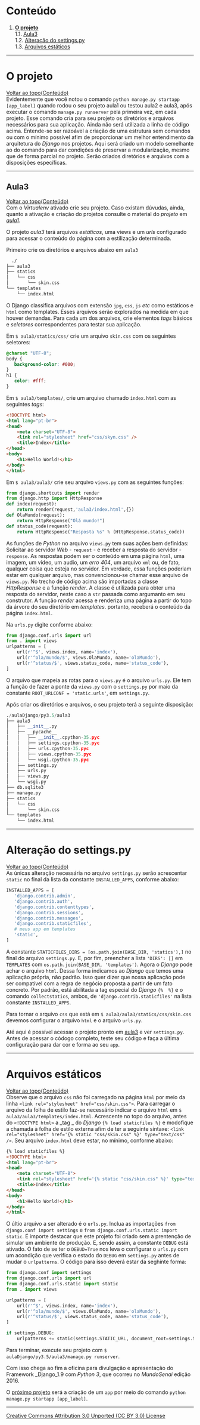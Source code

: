 # Conteúdo

1. **[O projeto](#o-projeto)**  
1.1. [Aula3](#aula3)  
1.2. [Alteração do settings.py](#alteração-do-settingspy)  
1.3. [Arquivos estáticos](#arquivos-estáticos)

---

# O projeto
[Voltar ao topo(Conteúdo)](#conteúdo)  
Evidentemente que você notou o comando ```python manage.py startapp [app_label]``` quando rodou o seu projeto aula1 ou testou aula2 e aula3, após executar o comando ```manage.py runserver``` pela primeira vez, em cada projeto. Esse comando cria para seu projeto os diretórios e arquivos necessários para sua aplicação. Ainda não será utilizada a linha de código acima. Entende-se ser razoável a criação de uma estrutura sem comandos ou com o mínimo possível afim de proporcionar um melhor entendimento da arquitetura do _Django_ nos projetos. Aqui será criado um modelo semelhante ao do comando para dar condições de preservar a modularização, mesmo que de forma parcial no projeto. Serão criados diretórios e arquivos com a disposições específicas.

---

## Aula3
[Voltar ao topo(Conteúdo)](#conteúdo)  
Com o _Virtualenv_ ativado crie seu projeto. Caso existam dúvudas, ainda, quanto a ativação e criação do projetos consulte o material do _projeto_ em [_aula1_](https://github.com/tmenegaz/django/blob/master/projeto1.md#o-projeto).

O projeto _aula3_ terá arquivos _estáticos_, uma views e um _urls_ configurado para acessar o conteúdo do página com a estilização determinada.

Primeiro crie os diretórios e arquivos abaixo em `aula3`
```sh
  ./
├── aula3
├── statics
│   └── css
│       └── skin.css
└── templates
    └── index.html

```

O Django classifica arquivos com extensão ```jpg```, ```css```, ```js``` _etc_ como estáticos e ```html``` como templates. Esses arquivos serão explorados na medida em que houver demandas. Para cada um dos arquivos, crie elementos _tags_ básicos e _seletores_ correspondentes para testar sua aplicação.

Em ```$ aula3/statics/css/``` crie um arquivo ```skin.css``` com os seguintes seletores:
 ```css
 @charset "UTF-8";
body {
    background-color: #000;
}
h1 {
    color: #fff;
}
 ```

Em ```$ aula3/templates/```, crie um arquivo chamado ```index.html``` com as seguintes _tags_:
```html
<!DOCTYPE html>
<html lang="pt-br">
<head>
    <meta charset="UTF-8">
    <link rel="stylesheet" href="css/skyn.css" />
    <title>Index</title>
</head>
<body>
    <h1>Hello World!</h1>
</body>
</html>
```

Em ```$ aula3/aula3/``` crie  seu arquivo ```views.py``` com as seguintes funções:
```py
from django.shortcuts import render
from django.http import HttpResponse
def index(request):
    return render(request,'aula3/index.html',{})
def OlaMundo(request):
    return HttpResponse("Olá mundo!")
def status_code(request):
    return HttpResponse("Resposta %s" % (HttpResponse.status_code))
```
As funções de _Python_ no arquivo ```views.py``` tem suas ações bem definidas: Solicitar ao servidor _Web_ - ```request``` -  e receber a resposta do servidor - ```response```. As respostas podem ser o conteúdo em uma página ```html```, uma imagem, um vídeo, um audio, um _erro_ _404_, um arquivo ```xml``` ou, de fato, qualquer coisa que esteja no servidor. Em verdade, essa funções poderiam estar em qualquer arquivo, mas convencionou-se chamar esse arquivo de ```views.py```.
No trecho de código acima são importadas a classe _HttpResponse_ e a função _render_. A classe é utilizada para obter uma resposta do servidor, neste caso a ```str``` passada como argumanto em seu construtor. A função _render_ acessa e renderiza uma página a partir do topo da árvore do seu diretório em _templates_. portanto, receberá o conteúdo da página ```index.html```.  

Na ```urls.py``` digite conforme abaixo:
```py
from django.conf.urls import url
from . import views
urlpatterns = [
    url(r'^$', views.index, name='index'),
    url(r'^ola/mundo/$', views.OlaMundo, name='olaMundo'),
    url(r'^status/$', views.status_code, name='status_code'),
]
```
O arquivo que mapeia as rotas para o ```views.py``` é o arquivo ```urls.py```.
Ele tem a função de fazer a ponte da ```views.py``` com o ```settings.py``` por maio da constante ```ROOT_URLCONF = 'static.urls'```, em ```settings.py```.

Após criar os diretórios e arquivos, o seu projeto terá a seguinte disposição:
```py
./aulaDjango/py3.5/aula3
├── aula3
│   ├── __init__.py
│   ├── __pycache__
│   │   ├── __init__.cpython-35.pyc
│   │   ├── settings.cpython-35.pyc
│   │   ├── urls.cpython-35.pyc
│   │   ├── views.cpython-35.pyc
│   │   └── wsgi.cpython-35.pyc
│   ├── settings.py
│   ├── urls.py
│   ├── views.py
│   └── wsgi.py
├── db.sqlite3
├── manage.py
├── statics
│   └── css
│       └── skin.css
└── templates
    └── index.html

```

---

# Alteração do settings.py  
[Voltar ao topo(Conteúdo)](#conteúdo)  
As únicas alteração necessária no arquivo ```settings.py``` serão acrescentar ```static``` no final da lista da constante ```INSTALLED_APPS```, conforme abaixo:
 ```py
 INSTALLED_APPS = [
    'django.contrib.admin',
    'django.contrib.auth',
    'django.contrib.contenttypes',
    'django.contrib.sessions',
    'django.contrib.messages',
    'django.contrib.staticfiles',
    # meus app em templates
    'static',
]
```
A constante ```STATICFILES_DIRS = [os.path.join(BASE_DIR, 'statics'),]``` no final do arquivo ```settings.py```. E, por fim, preencher a lista `'DIRS': []` em `TEMPLATES` com `os.path.join(BASE_DIR, 'templates')`.  Agora o _Django_ pode achar o arquivo ```html```. Dessa forma indicamos ao _Django_ que temos uma aplicação própria, não padrão. Isso quer dizer que nossa aplicação pode ser compatível com a regra de negócio proposta a partir de um fato concreto. Por padrão, está abilitada a tag especial do _Django_ ```{%  %}``` e o comando ```collectstatics```, ambos, de ```'django.contrib.staticfiles'``` na lista constante ```INSTALLED_APPS```.

Para tornar o arquivo `css` que está em `$ aula3/aula3/statics/css/skin.css` devemos configurar o arquivo `html` e o arquivo `urls.py`.

Até aqui é possível acessar o projeto pronto em  [aula3](https://github.com/tmenegaz/django/tree/master/aulaDjango/py3.5/aula3) e ver `settings.py`. Antes de acessar o códogo completo, teste seu código e faça a última configuração para dar cor e forma ao seu `app`.

---

# Arquivos estáticos
[Voltar ao topo(Conteúdo)](#conteúdo)  
Observe que o arquivo ```css``` não foi carregado na página ```html``` por meio da linha ```<link rel="stylesheet" href="css/skin.css">```. Para carregar o arquivo da folha de estilo faz-se necessário indicar o arquivo `html` em `$ aula3/aula3/templates/index.html`. Acrescente no topo do arquivo, antes do `<!DOCTYPE html>` a _tag _ do _Django_ `{% load staticfiles %}` e modofique a chamada à folha de estilo externa afim de ter a seguinte sintaxe: `<link rel="stylesheet" href='{% static "css/skin.css" %}' type="text/css" />`. Seu arquivo `index.html` deve estar, no mínimo, conforme abaixo:
```html
{% load staticfiles %}
<!DOCTYPE html>
<html lang="pt-br">
<head>
    <meta charset="UTF-8">
    <link rel="stylesheet" href='{% static "css/skin.css" %}' type="text/css" />
    <title>Index</title>
</head>
<body>
    <h1>Hello World!</h1>
</body>
</html>
```
O últio arquivo a ser alterado é o `urls.py`. Inclua as importações `from django.conf import settings` e `from django.conf.urls.static import static`. É importe destacar que este projeto foi criado sem a prentenção de simular um ambiente de produção. E, sendo assim, a constante `DEBUG` está ativado. O fato de se ter o `DEBUD=True` nos leva o configurar o `urls.py` com um acondição que verifica o estado do `DEBUG` em `settings.py` antes de mudar o `urlpatterns`. O código para isso deverá estar da seghinte forma:
```py
from django.conf import settings
from django.conf.urls import url
from django.conf.urls.static import static
from . import views

urlpatterns = [
    url(r'^$', views.index, name='index'),
    url(r'^ola/mundo/$', views.OlaMundo, name='olaMundo'),
    url(r'^status/$', views.status_code, name='status_code'),
]

if settings.DEBUG:
    urlpatterns += static(settings.STATIC_URL, document_root=settings.STATIC_ROOT)
```

Para terminar, execute seu projeto com `$ aulaDjango/py3.5/aula3/manage.py runserver`.

Com isso chega ao fim a oficina para divulgação e apresentação do Framework _Django_1.9 com _Python 3_, que ocorreu no _MundoSenai_ edição 2016.

O [próximo projeto](https://github.com/tmenegaz/django/blob/master/projeto4.md) será a criação de um `app` por meio do comando ```python manage.py startapp [app_label]```.

___


[Creative Commons Attribution 3.0 Unported (CC BY 3.0) License](http://creativecommons.org/licenses/by/3.0/)
